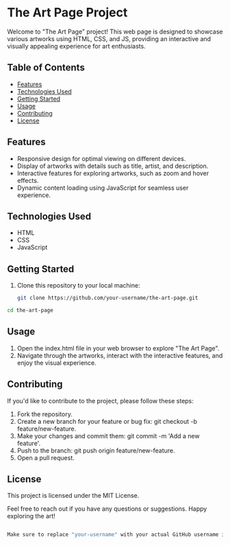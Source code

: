 # The Art Page Project

Welcome to "The Art Page" project! This web page is designed to showcase various artworks using HTML, CSS, and JS, providing an interactive and visually appealing experience for art enthusiasts.

## Table of Contents
- [Features](#features)
- [Technologies Used](#technologies-used)
- [Getting Started](#getting-started)
- [Usage](#usage)
- [Contributing](#contributing)
- [License](#license)

## Features
- Responsive design for optimal viewing on different devices.
- Display of artworks with details such as title, artist, and description.
- Interactive features for exploring artworks, such as zoom and hover effects.
- Dynamic content loading using JavaScript for seamless user experience.

## Technologies Used
- HTML
- CSS
- JavaScript

## Getting Started
1. Clone this repository to your local machine:
   ```bash
   git clone https://github.com/your-username/the-art-page.git
   ```
```bash
cd the-art-page
```

## Usage 
1. Open the index.html file in your web browser to explore "The Art Page".
2. Navigate through the artworks, interact with the interactive features, and enjoy the visual experience.

## Contributing
If you'd like to contribute to the project, please follow these steps:

1. Fork the repository.
2. Create a new branch for your feature or bug fix: git checkout -b feature/new-feature.
3. Make your changes and commit them: git commit -m 'Add a new feature'.
4. Push to the branch: git push origin feature/new-feature.
5. Open a pull request.

## License
This project is licensed under the MIT License.

Feel free to reach out if you have any questions or suggestions. Happy exploring the art!

```bash

Make sure to replace "your-username" with your actual GitHub username if you plan to host the project on GitHub.
```





